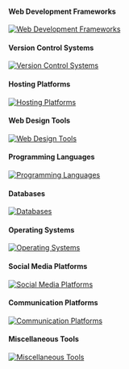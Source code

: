 #### Web Development Frameworks
[![Web Development Frameworks](https://skillicons.dev/icons?i=bootstrap,django,fastapi,flask,nextjs,nodejs)](https://skillicons.dev)

#### Version Control Systems
[![Version Control Systems](https://skillicons.dev/icons?i=git,github,githubactions,gitlab)](https://skillicons.dev)

#### Hosting Platforms
[![Hosting Platforms](https://skillicons.dev/icons?i=aws,cloudflare,heroku,nginx,vercel)](https://skillicons.dev)

#### Web Design Tools
[![Web Design Tools](https://skillicons.dev/icons?i=css,figma,html,svg)](https://skillicons.dev)

#### Programming Languages
[![Programming Languages](https://skillicons.dev/icons?i=js,md,py)](https://skillicons.dev)

#### Databases
[![Databases](https://skillicons.dev/icons?i=mongodb,mysql,postgres,sqlite)](https://skillicons.dev)

#### Operating Systems
[![Operating Systems](https://skillicons.dev/icons?i=linux,raspberrypi)](https://skillicons.dev)

#### Social Media Platforms
[![Social Media Platforms](https://skillicons.dev/icons?i=instagram,linkedin,twitter)](https://skillicons.dev)

#### Communication Platforms
[![Communication Platforms](https://skillicons.dev/icons?i=discord)](https://skillicons.dev)

#### Miscellaneous Tools
[![Miscellaneous Tools](https://skillicons.dev/icons?i=bots,ps,postman,replit,stackoverflow,vscode)](https://skillicons.dev)
